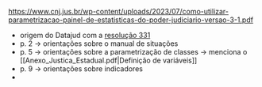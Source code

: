 https://www.cnj.jus.br/wp-content/uploads/2023/07/como-utilizar-parametrizacao-painel-de-estatisticas-do-poder-judiciario-versao-3-1.pdf

* origem do Datajud com a [resolução 331](https://atos.cnj.jus.br/atos/detalhar/3428)
* p. 2 -> orientações sobre o manual de situações 
* p. 5 -> orientações sobre a parametrização de classes -> menciona o [[Anexo_Justica_Estadual.pdf|Definição de variáveis]]
* p. 9 -> orientações sobre indicadores
* 